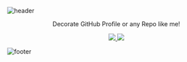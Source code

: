 ![header](https://capsule-render.vercel.app/api?type=wave&color=f0f0f0&height=300&section=header&text=TaehoChoi&fontSize=90&animation=fadeIn)
<p align='center'> Decorate GitHub Profile or any Repo like me! </p>
<p align='center'>
  <a href="https://github.com/kyechan99/capsule-render/labels/Idea">
    <img src="https://img.shields.io/badge/IDEA%20ISSUE%20-%23F7DF1E.svg?&style=for-the-badge&&logoColor=white"/>
  </a>
  <a href="#demo">
    <img src="https://img.shields.io/badge/DEMO%20-%234FC08D.svg?&style=for-the-badge&&logoColor=white"/>
  </a>
</p>

![footer](https://capsule-render.vercel.app/api?type=wave&color=9b9b9b&height=200&section=footer&text=&fontSize=90)

